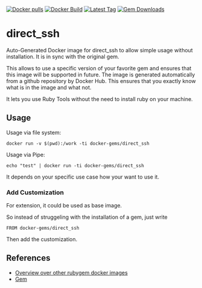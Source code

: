 [![Docker pulls](https://img.shields.io/docker/pulls/rubygem/direct_ssh.svg)](https://hub.docker.com/r/rubygem/direct_ssh/)
[![Docker Build](https://img.shields.io/docker/automated/rubygem/direct_ssh.svg)](https://hub.docker.com/r/rubygem/direct_ssh/)
[![Latest Tag](https://img.shields.io/github/tag/docker-rubygem/direct_ssh.svg)](https://hub.docker.com/r/rubygem/direct_ssh/)
[![Gem Downloads](https://img.shields.io/gem/dt/direct_ssh.svg)](https://rubygems.org/gems/direct_ssh/)
# direct_ssh

Auto-Generated Docker image for direct_ssh to allow simple usage without installation.
It is in sync with the original gem.

This allows to use a specific version of your favorite gem and ensures that this image will be supported in future.
The image is generated automatically from a github repository by Docker Hub.
This ensures that you exactly know what is in the image and what not.

It lets you use Ruby Tools without the need to install ruby on your machine.

## Usage

Usage via file system:

`docker run -v $(pwd):/work -ti docker-gems/direct_ssh`

Usage via Pipe:

`echo "test" | docker run -ti docker-gems/direct_ssh`

It depends on your specific use case how your want to use it.

### Add Customization

For extension, it could be used as base image.

So instead of struggeling with the installation of a gem, just write

`FROM docker-gems/direct_ssh`

Then add the customization.

## References

 - [Overview over other rubygem docker images](https://github.com/thinkbot/docker-rubygem)
 - [Gem](https://rubygems.org/gems/direct_ssh/)
